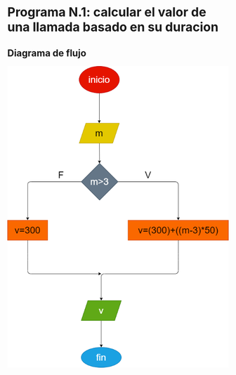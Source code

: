 # Programa N.1: calcular el valor de una llamada basado en su duracion 

## Diagrama de flujo 
![Diagrama de flujo](diagrama.png "Diagrama de flujo")